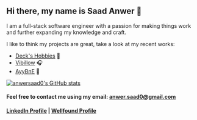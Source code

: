 ## Hi there, my name is Saad Anwer 👋

I am a full-stack software engineer with a passion for making things work and further expanding my knowledge and craft.

I like to think my projects are great, take a look at my recent works:
- [Deck's Hobbies](https://github.com/anwersaad0/Etsy-Clone) :flower_playing_cards:
- [Vibillow](https://github.com/tchristenson/SoundCloud-Clone) :headphones:
- [AyyBnE](https://github.com/anwersaad0/API-Project) :house_with_garden:

[![anwersaad0's GitHub stats](https://github-readme-stats.vercel.app/api?username=anwersaad0)](https://github.com/anwersaad0/github-readme-stats)

#### Feel free to contact me using my email: anwer.saad0@gmail.com
#### [LinkedIn Profile](https://www.linkedin.com/in/saad-anwer-01aab317a/) | [Wellfound Profile](https://wellfound.com/u/saad-anwer-1)

<!--
**anwersaad0/anwersaad0** is a ✨ _special_ ✨ repository because its `README.md` (this file) appears on your GitHub profile.

Here are some ideas to get you started:

- 🔭 I’m currently working on ...
- 🌱 I’m currently learning ...
- 👯 I’m looking to collaborate on ...
- 🤔 I’m looking for help with ...
- 💬 Ask me about ...
- 📫 How to reach me: ...
- 😄 Pronouns: ...
- ⚡ Fun fact: ...
-->
